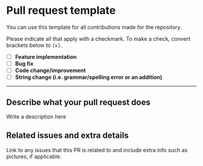 # Pull request template
You can use this template for all contributions made for the repository.

Please indicate all that apply with a checkmark. To make a check, convert brackets below to `[x]`.

* [ ] **Feature implementation**
* [ ] **Bug fix**
* [ ] **Code change/improvement**
* [ ] **String change (i.e. grammar/spelling error or an addition)**

***

## Describe what your pull request does
Write a description here

## Related issues and extra details
Link to any issues that this PR is related to and include extra info such as pictures, if applicable.

